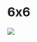 # 6x6

![](https://file+.vscode-resource.vscode-cdn.net/Users/gaelhugo/Documents/gitHub/ECAL_MID2_WORKSHOP_2025/main_scene/assets/20241202_135530_Capture_d%E2%80%99%C3%A9cran%202024-12-02%20%C3%A0%2013.55.17.png?version%3D1733144195368)
